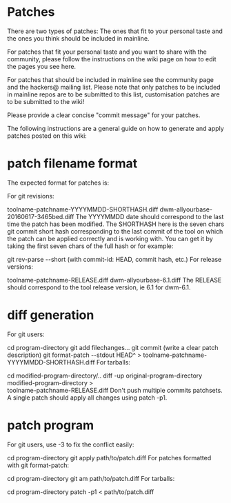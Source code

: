 # Patches
There are two types of patches: The ones that fit to your personal taste and the ones you think should be included in mainline.

For patches that fit your personal taste and you want to share with the community, please follow the instructions on the wiki page on how to edit the pages you see here.

For patches that should be included in mainline see the community page and the hackers@ mailing list. Please note that only patches to be included in mainline repos are to be submitted to this list, customisation patches are to be submitted to the wiki!

Please provide a clear concise "commit message" for your patches.

The following instructions are a general guide on how to generate and apply patches posted on this wiki:

# patch filename format
The expected format for patches is:

For git revisions:

toolname-patchname-YYYYMMDD-SHORTHASH.diff
dwm-allyourbase-20160617-3465bed.diff
The YYYYMMDD date should correspond to the last time the patch has been modified. The SHORTHASH here is the seven chars git commit short hash corresponding to the last commit of the tool on which the patch can be applied correctly and is working with. You can get it by taking the first seven chars of the full hash or for example:

git rev-parse --short <commit-id> (with commit-id: HEAD, commit hash, etc.)
For release versions:

toolname-patchname-RELEASE.diff
dwm-allyourbase-6.1.diff
The RELEASE should correspond to the tool release version, ie 6.1 for dwm-6.1.

# diff generation
For git users:

cd program-directory
git add filechanges...
git commit (write a clear patch description)
git format-patch --stdout HEAD^ > toolname-patchname-YYYYMMDD-SHORTHASH.diff
For tarballs:

cd modified-program-directory/..
diff -up original-program-directory modified-program-directory > \
           toolname-patchname-RELEASE.diff
Don't push multiple commits patchsets. A single patch should apply all changes using patch -p1.

# patch program
For git users, use -3 to fix the conflict easily:

cd program-directory
git apply path/to/patch.diff
For patches formatted with git format-patch:

cd program-directory
git am path/to/patch.diff
For tarballs:

cd program-directory
patch -p1 < path/to/patch.diff
